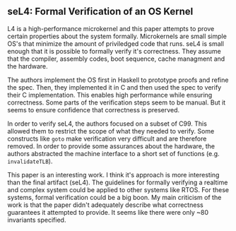 ## seL4: Formal Verification of an OS Kernel

L4 is a high-performance microkernel and this paper attempts to prove certain properties about the system formally. Microkernels are small simple OS's that minimize the amount of priviledged code that runs. seL4 is small enough that it is possible to formally verify it's correctness. They assume that the compiler, assembly codes, boot sequence, cache managment and the hardware.

The authors implement the OS first in Haskell to prototype proofs and refine the spec. Then, they implemented it in C and then used the spec to verify their C implementation. This enables high performance while ensuring correctness. Some parts of the verification steps seem to be manual. But it seems to ensure confidence that correctness is preserved.

In order to verify seL4, the authors focused on a subset of C99. This allowed them to restrict the scope of what they needed to verify. Some constructs like `goto` make verification very difficult and are therefore removed. In order to provide some assurances about the hardware, the authors abstracted the machine interface to a short set of functions (e.g. `invalidateTLB`).

This paper is an interesting work. I think it's approach is more interesting than the final artifact (seL4). The guidelines for formally verifying a realtime and complex system could be applied to other systems like RTOS. For these systems, formal verification could be a big boon. My main criticism of the work is that the paper didn't adequately describe what correctness guarantees it attempted to provide. It seems like there were only ~80 invariants specified.
